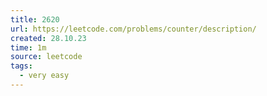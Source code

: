 ```yaml
---
title: 2620
url: https://leetcode.com/problems/counter/description/
created: 28.10.23
time: 1m
source: leetcode
tags:
  - very easy
---
```


